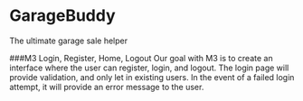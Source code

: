 # GarageBuddy
The ultimate garage sale helper

###M3 Login, Register, Home, Logout
Our goal with M3 is to create an interface where the user can register, login, and logout. The login page will provide validation, and only let in existing users. In the event of a failed login attempt, it will provide an error message to the user. 